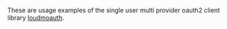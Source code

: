 These are usage examples of the single user multi provider oauth2 client library [loudmoauth](https://github.com/blmstrm/loudmoauth).
